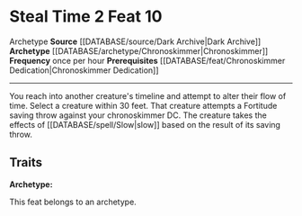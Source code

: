 ﻿---
actions: '[two-actions]'
feat: Steal Time
frequency: once per hour
id: '3853'
level: '10'
name: Steal Time
prerequisite: '[[DATABASE/feat/Chronoskimmer Dedication|Chronoskimmer Dedication]]'
rarity: Common
source: '[[DATABASE/source/Dark Archive|Dark Archive]]'
trait:
- '[[DATABASE/trait/Archetype|Archetype]]'
type: Feat

---
# Steal Time <span class="action-icon">2</span> <span class="item-type">Feat 10</span>

<span class="item-trait">Archetype</span>
**Source** [[DATABASE/source/Dark Archive|Dark Archive]]
**Archetype** [[DATABASE/archetype/Chronoskimmer|Chronoskimmer]]
**Frequency** once per hour
**Prerequisites** [[DATABASE/feat/Chronoskimmer Dedication|Chronoskimmer Dedication]]

---
You reach into another creature's timeline and attempt to alter their flow of time. Select a creature within 30 feet. That creature attempts a Fortitude saving throw against your chronoskimmer DC. The creature takes the effects of [[DATABASE/spell/Slow|slow]] based on the result of its saving throw.

## Traits

**Archetype:**

This feat belongs to an archetype.
